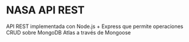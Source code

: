 # NASA API REST
API REST implementada con Node.js + Express que permite operaciones CRUD sobre MongoDB Atlas a través de Mongoose
